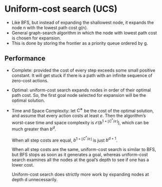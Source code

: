 # Uniform-cost search (UCS)

- Like BFS, but instead of expanding the shallowest node, it expands the node n with the lowest path cost g(n).
- General graph-search algorithm in which the node with lowest path cost is chosen for expansion.
- This is done by storing the frontier as a priority queue ordered by g.

## Performance

- Complete: provided the cost of every step exceeds some small positive constant. It will get stuck if there is a path with an infinite sequence of zero-cost actions. 

- Optimal: uniform-cost search expands nodes in order of their optimal path cost. So, the first goal node selected for expansion will be the optimal solution. 

- Time and Space Complexity: let $C^∗$ be the cost of the optimal solution, and assume that every action costs at least $e$. Then the algorithm’s worst-case time and space complexity is $\mathcal{O}(b^{1+ \lfloor C^*/e\rfloor})$, which can be much greater than $b^d$. 

    When all step costs are equal, $b^{1+\lfloor C^*/e\rfloor}$ is just $b^{d+1}$.  
    
    When all step costs are the same, uniform-cost search is similar to BFS, but BFS stops as soon as it generates a goal, whereas uniform-cost search examines all the nodes at the goal’s depth to see if one has a lower cost. 
    
    Uniform-cost search does strictly more work by expanding nodes at depth d unnecessarily.
